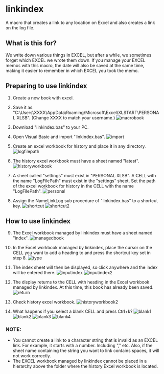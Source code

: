 # linkindex
A macro that creates a link to any location on Excel and also creates a link on the log file.
## What is this for?
We write down various things in EXCEL, but after a while, we sometimes forget which EXCEL we wrote them down. If you manage your EXCEL memos with this macro, the date will also be saved at the same time, making it easier to remember in which EXCEL you took the memo.
## Preparing to use linkindex
1. Create a new book with excel.

2. Save it as "C:\Users\XXXX\AppData\Roaming\Microsoft\Excel\XLSTART\PERSONAL.XLSB". (Change XXXX to match your username.)
![macrobook](./image/macrobook.png)

3. Download "linkindex.bas" to your PC.

4. Open Visual Basic and import "linkindex.bas".
![import](import.png)

5. Create an excel workbook for history and place it in any directory.
![logfilepath](logfilepath.png)

6. The history excel workbook must have a sheet named "latest".
![historyworkbook](historyworkbook.png)

7. A sheet called "settings" must exist in "PERSONAL.XLSB". A CELL with the name "LogFilePath" must exist in the "settings" sheet. Set the path of the excel workbook for history in the CELL with the name "LogFilePath".
![personal](personal.png)

8. Assign the NameLinkLog sub procedure of "linkindex.bas" to a shortcut key.
![shortcut](shortcut.png)
![shortcut2](shortcut2.png)
## How to use linkindex

9. The Excel workbook managed by linkindex must have a sheet named "index".
![managedbook](managedbook.png)

10. In the Excel workbook managed by linkindex, place the cursor on the CELL you want to add a heading to and press the shortcut key set in step 8.
![type](type.png)

11. The index sheet will then be displayed, so click anywhere and the index will be entered there.
![inputindex](inputindex.png)
![inputindex2](inputindex2.png)

12. The display returns to the CELL with heading in the Excel workbook managed by linkindex. At this time, this book has already been saved.
![return](return.png)

13. Check history excel workbook.
![historyworkbook2](historyworkbook2.png)

14. What happens if you select a blank CELL and press Ctrl+k?
![blank1](blank1.png)
![blank2](blank2.png)
![blank3](blank3.png)
![blank4](blank4.png)

### NOTE:
- You cannot create a link to a character string that is invalid as an EXCEL link. For example, it starts with a number. Including "," etc. Also, if the sheet name containing the string you want to link contains spaces, it will not work correctly.
- The EXCEL workbook managed by linkindex cannot be placed in a hierarchy above the folder where the history Excel workbook is located.
